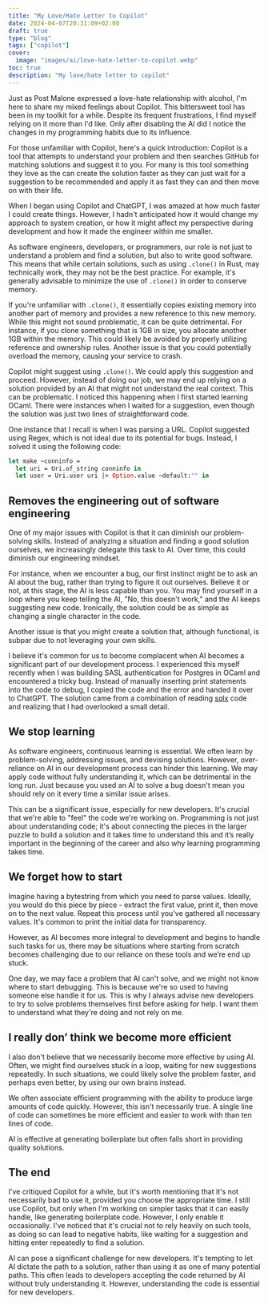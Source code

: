 ```yaml
---
title: "My Love/Hate Letter to Copilot"
date: 2024-04-07T20:31:09+02:00
draft: true
type: "blog"
tags: ["copilot"]
cover:
  image: "images/ai/love-hate-letter-to-copilot.webp"
toc: true
description: "My love/hate letter to copilot"
---
```

Just as Post Malone expressed a love-hate relationship with alcohol, I'm here to share my mixed feelings about Copilot. This bittersweet tool has been in my toolkit for a while. Despite its frequent frustrations, I find myself relying on it more than I'd like. Only after disabling the AI did I notice the changes in my programming habits due to its influence.

For those unfamiliar with Copilot, here's a quick introduction: Copilot is a tool that attempts to understand your problem and then searches GitHub for matching solutions and suggest it to you. For many is this tool something they love as the can create the solution faster as they can just wait for a suggestion to be recommended and apply it as fast they can and then move on with their life.

When I began using Copilot and ChatGPT, I was amazed at how much faster I could create things. However, I hadn't anticipated how it would change my approach to system creation, or how it might affect my perspective during development and how it made the engineer within me smaller.

As software engineers, developers, or programmers, our role is not just to understand a problem and find a solution, but also to write good software. This means that while certain solutions, such as using `.clone()` in Rust, may technically work, they may not be the best practice. For example, it's generally advisable to minimize the use of `.clone()` in order to conserve memory.

If you're unfamiliar with `.clone()`, it essentially copies existing memory into another part of memory and provides a new reference to this new memory. While this might not sound problematic, it can be quite detrimental. For instance, if you clone something that is 1GB in size, you allocate another 1GB within the memory. This could likely be avoided by properly utilizing reference and ownership rules. Another issue is that you could potentially overload the memory, causing your service to crash.

Copilot might suggest using `.clone()`. We could apply this suggestion and proceed. However, instead of doing our job, we may end up relying on a solution provided by an AI that might not understand the real context. This can be problematic. I noticed this happening when I first started learning OCaml. There were instances when I waited for a suggestion, even though the solution was just two lines of straightforward code.

One instance that I recall is when I was parsing a URL. Copilot suggested using Regex, which is not ideal due to its potential for bugs. Instead, I solved it using the following code:

```ocaml
let make ~conninfo =
  let uri = Uri.of_string conninfo in
  let user = Uri.user uri |> Option.value ~default:"" in
```

## Removes the engineering out of software engineering

One of my major issues with Copilot is that it can diminish our problem-solving skills. Instead of analyzing a situation and finding a good solution ourselves, we increasingly delegate this task to AI. Over time, this could diminish our engineering mindset.

For instance, when we encounter a bug, our first instinct might be to ask an AI about the bug, rather than trying to figure it out ourselves. Believe it or not, at this stage, the AI is less capable than you. You may find yourself in a loop where you keep telling the AI, "No, this doesn't work," and the AI keeps suggesting new code. Ironically, the solution could be as simple as changing a single character in the code. 

Another issue is that you might create a solution that, although functional, is subpar due to not leveraging your own skills.

I believe it's common for us to become complacent when AI becomes a significant part of our development process. I experienced this myself recently when I was building SASL authentication for Postgres in OCaml and encountered a tricky bug. Instead of manually inserting print statements into the code to debug, I copied the code and the error and handed it over to ChatGPT. The solution came from a combination of reading [sqlx](https://github.com/launchbadge/sqlx) code and realizing that I had overlooked a small detail.

## We stop learning

As software engineers, continuous learning is essential. We often learn by problem-solving, addressing issues, and devising solutions. However, over-reliance on AI in our development process can hinder this learning. We may apply code without fully understanding it, which can be detrimental in the long run. Just because you used an AI to solve a bug doesn't mean you should rely on it every time a similar issue arises.

This can be a significant issue, especially for new developers. It's crucial that we're able to "feel" the code we're working on. Programming is not just about understanding code; it's about connecting the pieces in the larger puzzle to build a solution and it takes time to understand this and it’s really important in the beginning of the career and also why learning programming takes time.

## We forget how to start

Imagine having a bytestring from which you need to parse values. Ideally, you would do this piece by piece - extract the first value, print it, then move on to the next value. Repeat this process until you've gathered all necessary values. It's common to print the initial data for transparency.

However, as AI becomes more integral to development and begins to handle such tasks for us, there may be situations where starting from scratch becomes challenging due to our reliance on these tools and we’re end up stuck.

One day, we may face a problem that AI can't solve, and we might not know where to start debugging. This is because we're so used to having someone else handle it for us. This is why I always advise new developers to try to solve problems themselves first before asking for help. I want them to understand what they're doing and not rely on me.

## I really don’ think we become more efficient

I also don't believe that we necessarily become more effective by using AI. Often, we might find ourselves stuck in a loop, waiting for new suggestions repeatedly. In such situations, we could likely solve the problem faster, and perhaps even better, by using our own brains instead.

We often associate efficient programming with the ability to produce large amounts of code quickly. However, this isn't necessarily true. A single line of code can sometimes be more efficient and easier to work with than ten lines of code.

AI is effective at generating boilerplate but often falls short in providing quality solutions.

## The end

I've critiqued Copilot for a while, but it's worth mentioning that it's not necessarily bad to use it, provided you choose the appropriate time. I still use Copilot, but only when I'm working on simpler tasks that it can easily handle, like generating boilerplate code. However, I only enable it occasionally. I've noticed that it's crucial not to rely heavily on such tools, as doing so can lead to negative habits, like waiting for a suggestion and hitting enter repeatedly to find a solution.

AI can pose a significant challenge for new developers. It's tempting to let AI dictate the path to a solution, rather than using it as one of many potential paths. This often leads to developers accepting the code returned by AI without truly understanding it. However, understanding the code is essential for new developers.
